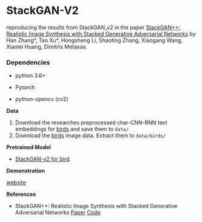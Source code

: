 # StackGAN-V2
 
reproducing the results from StackGAN_v2 in the paper [StackGAN++: Realistic Image Synthesis with Stacked Generative Adversarial Networks](https://arxiv.org/abs/1710.10916) by Han Zhang*, Tao Xu*, Hongsheng Li, Shaoting Zhang, Xiaogang Wang,   Xiaolei Huang, Dimitris Metaxas.

### Dependencies
- python 3.6+

- Pytorch

- python-opencv (cv2)

**Data**

1. Download the researches preprocessed char-CNN-RNN text embeddings for [birds](https://drive.google.com/open?id=0B3y_msrWZaXLT1BZdVdycDY5TEE) and save them to `data/`
2. Download the [birds](http://www.vision.caltech.edu/visipedia/CUB-200-2011.html) image data. Extract them to `data/birds/`

**Pretrained Model**
- [StackGAN-v2 for bird](https://drive.google.com/file/d/1r1_pNwWQcKXQ-vwTUSvLmFJmfGipxHY4/view?usp=sharing).

**Demonstration**

[website](http://104.196.254.208/)

**References**
- StackGAN++: Realistic Image Synthesis with Stacked Generative Adversarial Networks  [Paper](https://arxiv.org/abs/1710.10916) [Code](https://github.com/hanzhanggit/StackGAN-v2)
